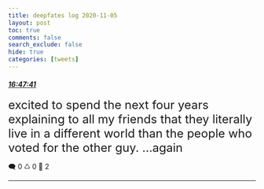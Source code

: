 ```yaml
---
title: deepfates log 2020-11-05
layout: post
toc: true
comments: false
search_exclude: false
hide: true
categories: [tweets]
---
```



#### <a href = "https://twitter.com/deepfates/status/1324498652224659457">*16:47:41*</a>

<font size="5">excited to spend the next four years explaining to all my friends that they literally live in a different world than the people who voted for the other guy.  ...again</font>



🗨️ 0 ♺ 0 🤍  2   

---
    
            

